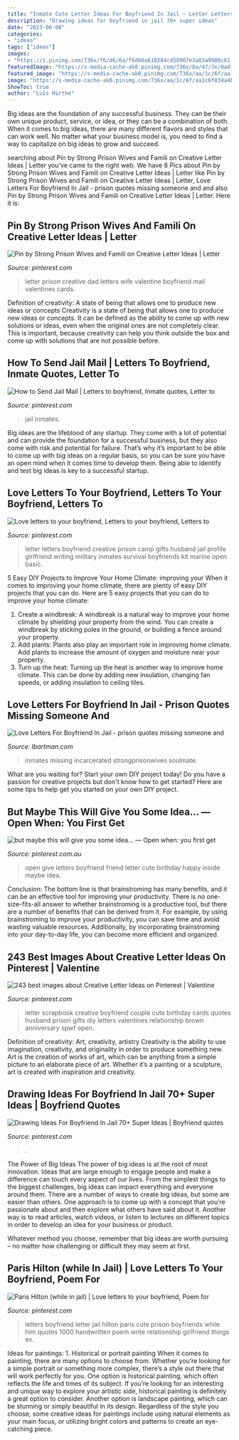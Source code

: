 ```yaml
---
title: "Inmate Cute Letter Ideas For Boyfriend In Jail ~ Letter Letters Boyfriend Creative Prison Camp Gifts Husband Jail Profile Girlfriend Writing Military Inmates Survival Boyfriends Kit Marine Open Basic"
description: "Drawing ideas for boyfriend in jail 70+ super ideas"
date: "2023-06-08"
categories:
- "ideas"
tags: ["ideas"]
images:
- "https://i.pinimg.com/736x/f6/d6/6a/f6d66a618284cd58907e3a03a9980c61--writing-letters-profile-pictures.jpg"
featuredImage: "https://s-media-cache-ak0.pinimg.com/736x/8a/47/7e/8a477e39f8f60e281e95db4814c38055.jpg"
featured_image: "https://s-media-cache-ak0.pinimg.com/736x/aa/1c/6f/aa1c6f834a4b2ebf5d2bb2ab80135d1d.jpg"
image: "https://s-media-cache-ak0.pinimg.com/736x/aa/1c/6f/aa1c6f834a4b2ebf5d2bb2ab80135d1d.jpg"
ShowToc: true
author: "Luis Hirthe"
---
```



Big ideas are the foundation of any successful business. They can be their own unique product, service, or idea, or they can be a combination of both. When it comes to big ideas, there are many different flavors and styles that can work well. No matter what your business model is, you need to find a way to capitalize on big ideas to grow and succeed.

	

		
searching about Pin by Strong Prison Wives and Famili on Creative Letter Ideas | Letter you've came to the right web. We have 8 Pics about Pin by Strong Prison Wives and Famili on Creative Letter Ideas | Letter like Pin by Strong Prison Wives and Famili on Creative Letter Ideas | Letter, Love Letters For Boyfriend In Jail - prison quotes missing someone and and also Pin by Strong Prison Wives and Famili on Creative Letter Ideas | Letter. Here it is:
		
    
## Pin By Strong Prison Wives And Famili On Creative Letter Ideas | Letter

<img loading=lazy src="https://i.pinimg.com/736x/45/b1/68/45b1682f35fd6cb91900240193c486dc--prison-wife-brian-keith.jpg" onerror="this.onerror=null;this.src='https://tse4.mm.bing.net/th?id=OIP.faBj7Mtd0l45QlN5cy800wHaNK&amp;pid=15.1';" alt="Pin by Strong Prison Wives and Famili on Creative Letter Ideas | Letter">

_Source: pinterest.com_

>letter prison creative dad letters wife valentine boyfriend mail valentines cards. 

	

Definition of creativity: A state of being that allows one to produce new ideas or concepts
Creativity is a state of being that allows one to produce new ideas or concepts. It can be defined as the ability to come up with new solutions or ideas, even when the original ones are not completely clear. This is important, because creativity can help you think outside the box and come up with solutions that are not possible before.

    
## How To Send Jail Mail | Letters To Boyfriend, Inmate Quotes, Letter To

<img loading=lazy src="https://i.pinimg.com/originals/70/eb/d2/70ebd23be7a21abbba4522e3201a99ab.jpg" onerror="this.onerror=null;this.src='https://tse2.mm.bing.net/th?id=OIP.g6DCCWrdK_Mje4lQdW7DPAHaLk&amp;pid=15.1';" alt="How to Send Jail Mail | Letters to boyfriend, Inmate quotes, Letter to">

_Source: pinterest.com_

>jail inmates. 

	

Big ideas are the lifeblood of any startup. They come with a lot of potential and can provide the foundation for a successful business, but they also come with risk and potential for failure. That’s why it’s important to be able to come up with big ideas on a regular basis, so you can be sure you have an open mind when it comes time to develop them. Being able to identify and test big ideas is key to a successful startup.

    
## Love Letters To Your Boyfriend, Letters To Your Boyfriend, Letters To

<img loading=lazy src="https://i.pinimg.com/736x/f6/d6/6a/f6d66a618284cd58907e3a03a9980c61--writing-letters-profile-pictures.jpg" onerror="this.onerror=null;this.src='https://tse4.mm.bing.net/th?id=OIP.LuUkV_85J4nNAT8XGTqchAHaNK&amp;pid=15.1';" alt="Love letters to your boyfriend, Letters to your boyfriend, Letters to">

_Source: pinterest.com_

>letter letters boyfriend creative prison camp gifts husband jail profile girlfriend writing military inmates survival boyfriends kit marine open basic. 

	

5 Easy DIY Projects to Improve Your Home Climate: improving your
When it comes to improving your home climate, there are plenty of easy DIY projects that you can do. Here are 5 easy projects that you can do to improve your home climate: 
1. Create a windbreak: A windbreak is a natural way to improve your home climate by shielding your property from the wind. You can create a windbreak by sticking poles in the ground, or building a fence around your property. 
2. Add plants: Plants also play an important role in improving home climate. Add plants to increase the amount of oxygen and moisture near your property. 
3. Turn up the heat: Turning up the heat is another way to improve home climate. This can be done by adding new insulation, changing fan speeds, or adding insulation to ceiling tiles. 

    
## Love Letters For Boyfriend In Jail - Prison Quotes Missing Someone And

<img loading=lazy src="https://s-media-cache-ak0.pinimg.com/736x/aa/1c/6f/aa1c6f834a4b2ebf5d2bb2ab80135d1d.jpg" onerror="this.onerror=null;this.src='https://tse3.mm.bing.net/th?id=OIP.9EWOxI8i3J1AHq9GSfFJHgAAAA&amp;pid=15.1';" alt="Love Letters For Boyfriend In Jail - prison quotes missing someone and">

_Source: lbartman.com_

>inmates missing incarcerated strongprisonwives soulmate. 

	

What are you waiting for? Start your own DIY project today!
Do you have a passion for creative projects but don't know how to get started? Here are some tips to help get you started on your own DIY project.

    
## But Maybe This Will Give You Some Idea... — Open When: You First Get

<img loading=lazy src="https://i.pinimg.com/originals/67/e2/61/67e261aa2e701ed0af07e2f55319fa51.jpg" onerror="this.onerror=null;this.src='https://tse4.mm.bing.net/th?id=OIP.epoZwcsvbPhHdUWKQ8EC6wHaJ4&amp;pid=15.1';" alt="but maybe this will give you some idea... — Open when: you first get">

_Source: pinterest.com.au_

>open give letters boyfriend friend letter cute birthday happy inside maybe idea. 

	

Conclusion: The bottom line is that brainstroming has many benefits, and it can be an effective tool for improving your productivity.
There is no one-size-fits-all answer to whether brainstroming is a productive tool, but there are a number of benefits that can be derived from it. For example, by using brainstroming to improve your productivity, you can save time and avoid wasting valuable resources. Additionally, by incorporating brainstroming into your day-to-day life, you can become more efficient and organized.

    
## 243 Best Images About Creative Letter Ideas On Pinterest | Valentine

<img loading=lazy src="https://s-media-cache-ak0.pinimg.com/736x/8a/47/7e/8a477e39f8f60e281e95db4814c38055.jpg" onerror="this.onerror=null;this.src='https://tse2.mm.bing.net/th?id=OIP.aSLDKpXAMMsG-yF6v6eTUQHaNK&amp;pid=15.1';" alt="243 best images about Creative Letter Ideas on Pinterest | Valentine">

_Source: pinterest.com_

>letter scrapbook creative boyfriend couple cute birthday cards quotes husband prison gifts diy letters valentines relationship brown anniversary spwf open. 

	

Definition of creativity: Art, creativity, artistry
Creativity is the ability to use imagination, creativity, and originality in order to produce something new. Art is the creation of works of art, which can be anything from a simple picture to an elaborate piece of art. Whether it’s a painting or a sculpture, art is created with inspiration and creativity.

    
## Drawing Ideas For Boyfriend In Jail 70+ Super Ideas | Boyfriend Quotes

<img loading=lazy src="https://i.pinimg.com/736x/26/36/58/263658d19902f24e227d77eef9a5d406.jpg" onerror="this.onerror=null;this.src='https://tse3.mm.bing.net/th?id=OIP.njMfLVL4s27hfIzayvJh5wAAAA&amp;pid=15.1';" alt="Drawing Ideas For Boyfriend In Jail 70+ Super Ideas | Boyfriend quotes">

_Source: pinterest.com_

>. 

	

The Power of Big Ideas
The power of big ideas is at the root of most innovation. Ideas that are large enough to engage people and make a difference can touch every aspect of our lives. From the simplest things to the biggest challenges, big ideas can impact everything and everyone around them.
There are a number of ways to create big ideas, but some are easier than others. One approach is to come up with a concept that you’re passionate about and then explore what others have said about it. Another way is to read articles, watch videos, or listen to lectures on different topics in order to develop an idea for your business or product.

Whatever method you choose, remember that big ideas are worth pursuing – no matter how challenging or difficult they may seem at first.

    
## Paris Hilton (while In Jail) | Love Letters To Your Boyfriend, Poem For

<img loading=lazy src="https://i.pinimg.com/originals/8a/72/9f/8a729f9c71a790af1b02a71986b551dd.jpg" onerror="this.onerror=null;this.src='https://tse4.mm.bing.net/th?id=OIP.IENS6-rOO0mEtAIva6cWCgAAAA&amp;pid=15.1';" alt="Paris Hilton (while in jail) | Love letters to your boyfriend, Poem for">

_Source: pinterest.com_

>letters boyfriend letter jail hilton paris cute prison boyfriends while him quotes 1000 handwritten poem write relationship girlfriend things ex. 

	

Ideas for paintings: 1. Historical or portrait painting
When it comes to painting, there are many options to choose from. Whether you’re looking for a simple portrait or something more complex, there’s a style out there that will work perfectly for you. One option is historical painting, which often reflects the life and times of its subject. If you’re looking for an interesting and unique way to explore your artistic side, historical painting is definitely a great option to consider. Another option is landscape painting, which can be stunning or simply beautiful in its design. Regardless of the style you choose, some creative ideas for paintings include using natural elements as your main focus, or utilizing bright colors and patterns to create an eye-catching piece.

